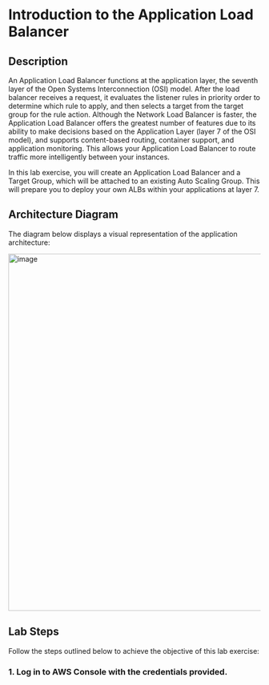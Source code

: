 # **Introduction to the Application Load Balancer**

## **Description**

An Application Load Balancer functions at the application layer, the seventh layer of the Open Systems Interconnection (OSI) model. After the load balancer receives a request, it evaluates the listener rules in priority order to determine which rule to apply, and then selects a target from the target group for the rule action. Although the Network Load Balancer is faster, the Application Load Balancer offers the greatest number of features due to its ability to make decisions based on the Application Layer (layer 7 of the OSI model), and supports content-based routing, container support, and application monitoring. This allows your Application Load Balancer to route traffic more intelligently between your instances.

In this lab exercise, you will create an Application Load Balancer and a Target Group, which will be attached to an existing Auto Scaling Group. This will prepare you to deploy your own ALBs within your applications at layer 7.

## **Architecture Diagram**

The diagram below displays a visual representation of the application architecture:

<img width="714" alt="image" src="https://github.com/user-attachments/assets/601d205d-53da-4b20-9f2b-d79f532ec198">

## **Lab Steps**

Follow the steps outlined below to achieve the objective of this lab exercise:

### 1. Log in to AWS Console with the credentials provided.

